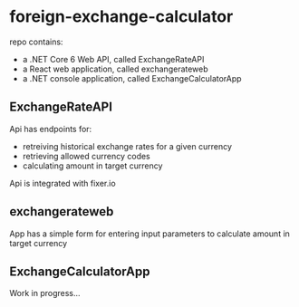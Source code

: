 # foreign-exchange-calculator
repo contains:
- a .NET Core 6 Web API, called ExchangeRateAPI
- a React web application, called exchangerateweb
- a .NET console application, called ExchangeCalculatorApp


## ExchangeRateAPI
Api has endpoints for:
- retreiving historical exchange rates for a given currency
- retrieving allowed currency codes
- calculating amount in target currency

Api is integrated with fixer.io

## exchangerateweb
App has a simple form for entering input parameters to calculate amount in target currency

## ExchangeCalculatorApp
Work in progress...
